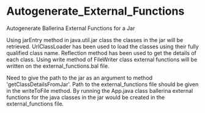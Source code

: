 # Autogenerate_External_Functions
Autogenerate Ballerina External Functions for a Jar



Using jarEntry method in java.util.jar class the classes in the jar will be retrieved. 
UrlClassLoader has been used to load the classes using their fully qualified class name. 
Reflection method has been used to get the details of each class. 
Using write method of FileWriter class external functions will be written on the external_functions.bal file.

Need to give the path to the jar as an argument to method 'getClassDetailsFromJar'.
Path to the external_functions file should be given in the writeToFile method. 
By running the App.java class ballerina external functions for the java classes in the jar would be created in the external_functions file.
